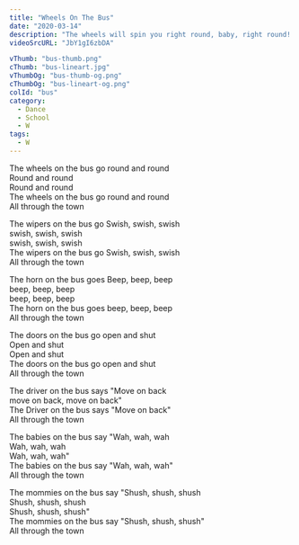 ```yaml
---
title: "Wheels On The Bus"
date: "2020-03-14"
description: "The wheels will spin you right round, baby, right round! I'll drive you and my animal friends on my new road trip. Get on the bus and let's go!"
videoSrcURL: "JbY1gI6zbDA"

vThumb: "bus-thumb.png"
cThumb: "bus-lineart.jpg"
vThumbOg: "bus-thumb-og.png"
cThumbOg: "bus-lineart-og.png"
colId: "bus"
category:
  - Dance
  - School
  - W
tags:
  - W
---
```


<p>
The wheels on the bus go round and round<br />
Round and round<br />
Round and round<br />
The wheels on the bus go round and round<br />
All through the town</p>
<p>
The wipers on the bus go Swish, swish, swish<br />
swish, swish, swish<br />
swish, swish, swish<br />
The wipers on the bus go Swish, swish, swish<br />
All through the town</p>
<p>
The horn on the bus goes Beep, beep, beep<br />
beep, beep, beep<br />
beep, beep, beep<br />
The horn on the bus goes beep, beep, beep<br />
All through the town</p>
<p>
The doors on the bus go open and shut<br />
Open and shut<br />
Open and shut<br />
The doors on the bus go open and shut<br />
All through the town</p>
<p>
The driver on the bus says "Move on back<br />
move on back, move on back"<br />
The Driver on the bus says "Move on back"<br />
All through the town</p>
<p>
The babies on the bus say "Wah, wah, wah<br />
Wah, wah, wah<br />
Wah, wah, wah"<br />
The babies on the bus say "Wah, wah, wah"<br />
All through the town</p>
<p>
The mommies on the bus say "Shush, shush, shush<br />
Shush, shush, shush<br />
Shush, shush, shush"<br />
The mommies on the bus say "Shush, shush, shush"<br />
All through the town</p>
